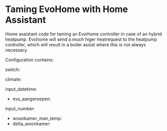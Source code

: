 # Taming EvoHome with Home Assistant
Home assistant code for taming an EvoHome controller in case of an hybrid heatpump. Evohome will send a much higer heatrequest to the heatpump controller, which will result in a boiler assist where this is not always necessary. 
 
Configuration contains:

switch:

climate:

input_datetime:
- evo_aangeroepen:

input_number:
- woonkamer_man_temp:
- delta_woonkamer:
